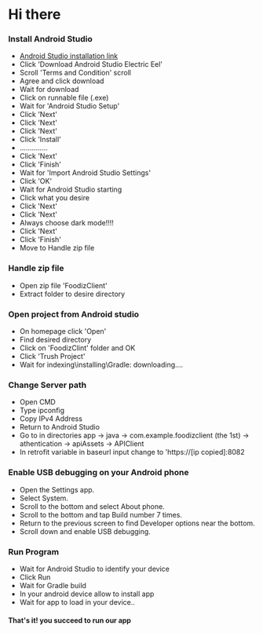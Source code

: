 # Hi there


### Install Android Studio
* [Android Studio installation link](https://developer.android.com/studio)
* Click 'Download Android Studio Electric Eel'
* Scroll 'Terms and Condition' scroll
* Agree and click download
* Wait for download
* Click on runnable file (.exe)
* Wait for 'Android Studio Setup'
* Click 'Next'
* Click 'Next'
* Click 'Next'
* Click 'Install'
* ..............
* Click 'Next'
* Click 'Finish'
* Wait for 'Import Android Studio Settings'
* Click 'OK'
* Wait for Android Studio starting
* Click what you desire
* Click 'Next'
* Click 'Next'
* Always choose dark mode!!!!
* Click 'Next'
* Click 'Finish'
* Move to Handle zip file

### Handle zip file
* Open zip file 'FoodizClient'
* Extract folder to desire directory

### Open project from Android studio
* On homepage click 'Open'
* Find desired directory
* Click on 'FoodizClint' folder and OK
* Click 'Trush Project'
* Wait for indexing\installing\Gradle: downloading....

### Change Server path
* Open CMD
* Type ipconfig
* Copy IPv4 Address 
* Return to Android Studio
* Go to in directories app -> java -> com.example.foodizclient (the 1st) -> athentication -> apiAssets -> APIClient
* In retrofit variable in baseurl input change to 'https://[ip copied]:8082

### Enable USB debugging on your Android phone
* Open the Settings app.
* Select System.
* Scroll to the bottom and select About phone.
* Scroll to the bottom and tap Build number 7 times.
* Return to the previous screen to find Developer options near the bottom.
* Scroll down and enable USB debugging.

### Run Program
* Wait for Android Studio to identify your device
* Click Run
* Wait for Gradle build
* In your android device allow to install app
* Wait for app to load in your device..

#### That's it! you succeed to run our app
